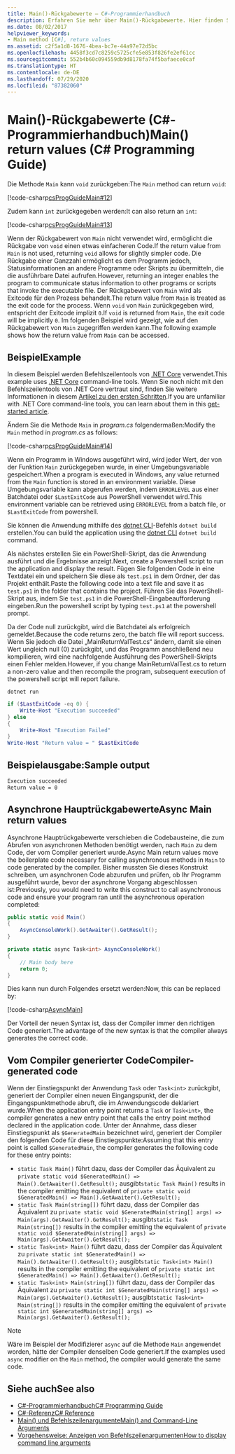 ```yaml
---
title: Main()-Rückgabewerte – C#-Programmierhandbuch
description: Erfahren Sie mehr über Main()-Rückgabewerte. Hier finden Sie Codebeispiele, vom Compiler generierten Code und zusätzliche verfügbare Ressourcen.
ms.date: 08/02/2017
helpviewer_keywords:
- Main method [C#], return values
ms.assetid: c2f5a1d8-1676-4bea-bc7e-44a97e72d5bc
ms.openlocfilehash: 4458f3cd7c8259c5725cfe5e853f826fe2ef61cc
ms.sourcegitcommit: 552b4b60c094559db9d8178fa74f5bafaece0caf
ms.translationtype: HT
ms.contentlocale: de-DE
ms.lasthandoff: 07/29/2020
ms.locfileid: "87382060"
---
```

# <a name="main-return-values-c-programming-guide"></a><span data-ttu-id="2cdda-104">Main()-Rückgabewerte (C#-Programmierhandbuch)</span><span class="sxs-lookup"><span data-stu-id="2cdda-104">Main() return values (C# Programming Guide)</span></span>

<span data-ttu-id="2cdda-105">Die Methode `Main` kann `void` zurückgeben:</span><span class="sxs-lookup"><span data-stu-id="2cdda-105">The `Main` method can return `void`:</span></span>

 [!code-csharp[csProgGuideMain#12](~/samples/snippets/csharp/VS_Snippets_VBCSharp/csProgGuideMain/CS/Class3.cs#12)]

<span data-ttu-id="2cdda-106">Zudem kann `int` zurückgegeben werden:</span><span class="sxs-lookup"><span data-stu-id="2cdda-106">It can also return an `int`:</span></span>

 [!code-csharp[csProgGuideMain#13](~/samples/snippets/csharp/VS_Snippets_VBCSharp/csProgGuideMain/CS/Class3.cs#13)]

<span data-ttu-id="2cdda-107">Wenn der Rückgabewert von `Main` nicht verwendet wird, ermöglicht die Rückgabe von `void` einen etwas einfacheren Code.</span><span class="sxs-lookup"><span data-stu-id="2cdda-107">If the return value from `Main` is not used, returning `void` allows for slightly simpler code.</span></span> <span data-ttu-id="2cdda-108">Die Rückgabe einer Ganzzahl ermöglicht es dem Programm jedoch, Statusinformationen an andere Programme oder Skripts zu übermitteln, die die ausführbare Datei aufrufen.</span><span class="sxs-lookup"><span data-stu-id="2cdda-108">However, returning an integer enables the program to communicate status information to other programs or scripts that invoke the executable file.</span></span> <span data-ttu-id="2cdda-109">Der Rückgabewert von `Main` wird als Exitcode für den Prozess behandelt.</span><span class="sxs-lookup"><span data-stu-id="2cdda-109">The return value from `Main` is treated as the exit code for the process.</span></span> <span data-ttu-id="2cdda-110">Wenn `void` von `Main` zurückgegeben wird, entspricht der Exitcode implizit `0`.</span><span class="sxs-lookup"><span data-stu-id="2cdda-110">If `void` is returned from `Main`, the exit code will be implicitly `0`.</span></span> <span data-ttu-id="2cdda-111">Im folgenden Beispiel wird gezeigt, wie auf den Rückgabewert von `Main` zugegriffen werden kann.</span><span class="sxs-lookup"><span data-stu-id="2cdda-111">The following example shows how the return value from `Main` can be accessed.</span></span>

## <a name="example"></a><span data-ttu-id="2cdda-112">Beispiel</span><span class="sxs-lookup"><span data-stu-id="2cdda-112">Example</span></span>

<span data-ttu-id="2cdda-113">In diesem Beispiel werden Befehlszeilentools von [.NET Core](../../../core/index.yml) verwendet.</span><span class="sxs-lookup"><span data-stu-id="2cdda-113">This example uses [.NET Core](../../../core/index.yml) command-line tools.</span></span> <span data-ttu-id="2cdda-114">Wenn Sie noch nicht mit den Befehlszeilentools von .NET Core vertraut sind, finden Sie weitere Informationen in diesem [Artikel zu den ersten Schritten](../../../core/tutorials/with-visual-studio-code.md).</span><span class="sxs-lookup"><span data-stu-id="2cdda-114">If you are unfamiliar with .NET Core command-line tools, you can learn about them in this [get-started article](../../../core/tutorials/with-visual-studio-code.md).</span></span>

<span data-ttu-id="2cdda-115">Ändern Sie die Methode `Main` in *program.cs* folgendermaßen:</span><span class="sxs-lookup"><span data-stu-id="2cdda-115">Modify the `Main` method in *program.cs* as follows:</span></span>

 [!code-csharp[csProgGuideMain#14](~/samples/snippets/csharp/VS_Snippets_VBCSharp/csProgGuideMain/CS/Class3.cs#14)]

<span data-ttu-id="2cdda-116">Wenn ein Programm in Windows ausgeführt wird, wird jeder Wert, der von der Funktion `Main` zurückgegeben wurde, in einer Umgebungsvariable gespeichert.</span><span class="sxs-lookup"><span data-stu-id="2cdda-116">When a program is executed in Windows, any value returned from the `Main` function is stored in an environment variable.</span></span> <span data-ttu-id="2cdda-117">Diese Umgebungsvariable kann abgerufen werden, indem `ERRORLEVEL` aus einer Batchdatei oder `$LastExitCode` aus PowerShell verwendet wird.</span><span class="sxs-lookup"><span data-stu-id="2cdda-117">This environment variable can be retrieved using `ERRORLEVEL` from a batch file, or `$LastExitCode` from powershell.</span></span>

<span data-ttu-id="2cdda-118">Sie können die Anwendung mithilfe des [dotnet CLI](../../../core/tools/dotnet.md)-Befehls `dotnet build` erstellen.</span><span class="sxs-lookup"><span data-stu-id="2cdda-118">You can build the application using the [dotnet CLI](../../../core/tools/dotnet.md) `dotnet build` command.</span></span>

<span data-ttu-id="2cdda-119">Als nächstes erstellen Sie ein PowerShell-Skript, das die Anwendung ausführt und die Ergebnisse anzeigt.</span><span class="sxs-lookup"><span data-stu-id="2cdda-119">Next, create a Powershell script to run the application and display the result.</span></span> <span data-ttu-id="2cdda-120">Fügen Sie folgenden Code in eine Textdatei ein und speichern Sie diese als `test.ps1` in dem Ordner, der das Projekt enthält.</span><span class="sxs-lookup"><span data-stu-id="2cdda-120">Paste the following code into a text file and save it as `test.ps1` in the folder that contains the project.</span></span> <span data-ttu-id="2cdda-121">Führen Sie das PowerShell-Skript aus, indem Sie `test.ps1` in die PowerShell-Eingabeaufforderung eingeben.</span><span class="sxs-lookup"><span data-stu-id="2cdda-121">Run the powershell script by typing `test.ps1` at the powershell prompt.</span></span>

<span data-ttu-id="2cdda-122">Da der Code null zurückgibt, wird die Batchdatei als erfolgreich gemeldet.</span><span class="sxs-lookup"><span data-stu-id="2cdda-122">Because the code returns zero, the batch file will report success.</span></span> <span data-ttu-id="2cdda-123">Wenn Sie jedoch die Datei „MainReturnValTest.cs“ ändern, damit sie einen Wert ungleich null (0) zurückgibt, und das Programm anschließend neu kompilieren, wird eine nachfolgende Ausführung des PowerShell-Skripts einen Fehler melden.</span><span class="sxs-lookup"><span data-stu-id="2cdda-123">However, if you change MainReturnValTest.cs to return a non-zero value and then recompile the program, subsequent execution of the powershell script will report failure.</span></span>

```dotnetcli
dotnet run
```

```powershell
if ($LastExitCode -eq 0) {
    Write-Host "Execution succeeded"
} else
{
    Write-Host "Execution Failed"
}
Write-Host "Return value = " $LastExitCode
```

## <a name="sample-output"></a><span data-ttu-id="2cdda-124">Beispielausgabe:</span><span class="sxs-lookup"><span data-stu-id="2cdda-124">Sample output</span></span>

```txt
Execution succeeded
Return value = 0
```

## <a name="async-main-return-values"></a><span data-ttu-id="2cdda-125">Asynchrone Hauptrückgabewerte</span><span class="sxs-lookup"><span data-stu-id="2cdda-125">Async Main return values</span></span>

<span data-ttu-id="2cdda-126">Asynchrone Hauptrückgabewerte verschieben die Codebausteine, die zum Abrufen von asynchronen Methoden benötigt werden, nach `Main` zu dem Code, der vom Compiler generiert wurde.</span><span class="sxs-lookup"><span data-stu-id="2cdda-126">Async Main return values move the boilerplate code necessary for calling asynchronous methods in `Main` to code generated by the compiler.</span></span> <span data-ttu-id="2cdda-127">Bisher mussten Sie dieses Konstrukt schreiben, um asynchronen Code abzurufen und prüfen, ob Ihr Programm ausgeführt wurde, bevor der asynchrone Vorgang abgeschlossen ist:</span><span class="sxs-lookup"><span data-stu-id="2cdda-127">Previously, you would need to write this construct to call asynchronous code and ensure your program ran until the asynchronous operation completed:</span></span>

```csharp
public static void Main()
{
    AsyncConsoleWork().GetAwaiter().GetResult();
}

private static async Task<int> AsyncConsoleWork()
{
    // Main body here
    return 0;
}
```

<span data-ttu-id="2cdda-128">Dies kann nun durch Folgendes ersetzt werden:</span><span class="sxs-lookup"><span data-stu-id="2cdda-128">Now, this can be replaced by:</span></span>

[!code-csharp[AsyncMain](../../../../samples/snippets/csharp/main-arguments/program.cs#AsyncMain)]

<span data-ttu-id="2cdda-129">Der Vorteil der neuen Syntax ist, dass der Compiler immer den richtigen Code generiert.</span><span class="sxs-lookup"><span data-stu-id="2cdda-129">The advantage of the new syntax is that the compiler always generates the correct code.</span></span>

## <a name="compiler-generated-code"></a><span data-ttu-id="2cdda-130">Vom Compiler generierter Code</span><span class="sxs-lookup"><span data-stu-id="2cdda-130">Compiler-generated code</span></span>

<span data-ttu-id="2cdda-131">Wenn der Einstiegspunkt der Anwendung `Task` oder `Task<int>` zurückgibt, generiert der Compiler einen neuen Eingangspunkt, der die Eingangspunktmethode abruft, die im Anwendungscode deklariert wurde.</span><span class="sxs-lookup"><span data-stu-id="2cdda-131">When the application entry point returns a `Task` or `Task<int>`, the compiler generates a new entry point that calls the entry point method declared in the application code.</span></span> <span data-ttu-id="2cdda-132">Unter der Annahme, dass dieser Einstiegspunkt als `$GeneratedMain` bezeichnet wird, generiert der Compiler den folgenden Code für diese Einstiegspunkte:</span><span class="sxs-lookup"><span data-stu-id="2cdda-132">Assuming that this entry point is called `$GeneratedMain`, the compiler generates the following code for these entry points:</span></span>

- <span data-ttu-id="2cdda-133">`static Task Main()` führt dazu, dass der Compiler das Äquivalent zu `private static void $GeneratedMain() => Main().GetAwaiter().GetResult();` ausgibt</span><span class="sxs-lookup"><span data-stu-id="2cdda-133">`static Task Main()` results in the compiler emitting the equivalent of `private static void $GeneratedMain() => Main().GetAwaiter().GetResult();`</span></span>
- <span data-ttu-id="2cdda-134">`static Task Main(string[])` führt dazu, dass der Compiler das Äquivalent zu `private static void $GeneratedMain(string[] args) => Main(args).GetAwaiter().GetResult();` ausgibt</span><span class="sxs-lookup"><span data-stu-id="2cdda-134">`static Task Main(string[])` results in the compiler emitting the equivalent of `private static void $GeneratedMain(string[] args) => Main(args).GetAwaiter().GetResult();`</span></span>
- <span data-ttu-id="2cdda-135">`static Task<int> Main()` führt dazu, dass der Compiler das Äquivalent zu `private static int $GeneratedMain() => Main().GetAwaiter().GetResult();` ausgibt</span><span class="sxs-lookup"><span data-stu-id="2cdda-135">`static Task<int> Main()` results in the compiler emitting the equivalent of `private static int $GeneratedMain() => Main().GetAwaiter().GetResult();`</span></span>
- <span data-ttu-id="2cdda-136">`static Task<int> Main(string[])` führt dazu, dass der Compiler das Äquivalent zu `private static int $GeneratedMain(string[] args) => Main(args).GetAwaiter().GetResult();` ausgibt</span><span class="sxs-lookup"><span data-stu-id="2cdda-136">`static Task<int> Main(string[])` results in the compiler emitting the equivalent of `private static int $GeneratedMain(string[] args) => Main(args).GetAwaiter().GetResult();`</span></span>

> [!NOTE]
><span data-ttu-id="2cdda-137">Wäre im Beispiel der Modifizierer `async` auf die Methode `Main` angewendet worden, hätte der Compiler denselben Code generiert.</span><span class="sxs-lookup"><span data-stu-id="2cdda-137">If the examples used `async` modifier on the `Main` method, the compiler would generate the same code.</span></span>

## <a name="see-also"></a><span data-ttu-id="2cdda-138">Siehe auch</span><span class="sxs-lookup"><span data-stu-id="2cdda-138">See also</span></span>

- [<span data-ttu-id="2cdda-139">C#-Programmierhandbuch</span><span class="sxs-lookup"><span data-stu-id="2cdda-139">C# Programming Guide</span></span>](../index.md)
- [<span data-ttu-id="2cdda-140">C#-Referenz</span><span class="sxs-lookup"><span data-stu-id="2cdda-140">C# Reference</span></span>](../index.md)
- [<span data-ttu-id="2cdda-141">Main() und Befehlszeilenargumente</span><span class="sxs-lookup"><span data-stu-id="2cdda-141">Main() and Command-Line Arguments</span></span>](index.md)
- [<span data-ttu-id="2cdda-142">Vorgehensweise: Anzeigen von Befehlszeilenargumenten</span><span class="sxs-lookup"><span data-stu-id="2cdda-142">How to display command line arguments</span></span>](./how-to-display-command-line-arguments.md)
